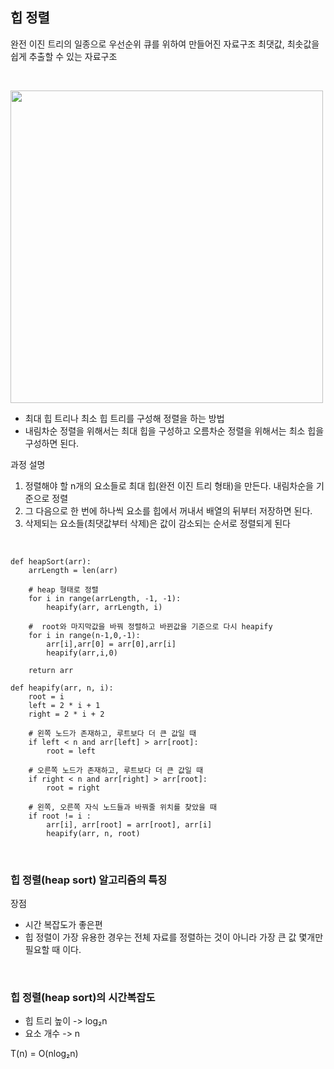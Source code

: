## 힙 정렬 

완전 이진 트리의 일종으로 우선순위 큐를 위하여 만들어진 자료구조
최댓값, 최솟값을 쉽게 추출할 수 있는 자료구조

<br>

<img src = "https://gmlwjd9405.github.io/images/data-structure-heap/types-of-heap.png" width = "500" ></img> 

- 최대 힙 트리나 최소 힙 트리를 구성해 정렬을 하는 방법
- 내림차순 정렬을 위해서는 최대 힙을 구성하고 오름차순 정렬을 위해서는 최소 힙을 구성하면 된다.

과정 설명
1. 정렬해야 할 n개의 요소들로 최대 힙(완전 이진 트리 형태)을 만든다.
내림차순을 기준으로 정렬
2. 그 다음으로 한 번에 하나씩 요소를 힙에서 꺼내서 배열의 뒤부터 저장하면 된다.
3. 삭제되는 요소들(최댓값부터 삭제)은 값이 감소되는 순서로 정렬되게 된다



<br>

```
def heapSort(arr):
    arrLength = len(arr)
    
    # heap 형태로 정렬
    for i in range(arrLength, -1, -1):
        heapify(arr, arrLength, i)
    
    #  root와 마지막값을 바꿔 정렬하고 바뀐값을 기준으로 다시 heapify
    for i in range(n-1,0,-1):
        arr[i],arr[0] = arr[0],arr[i]
        heapify(arr,i,0)
        
    return arr
        
def heapify(arr, n, i):
    root = i
    left = 2 * i + 1
    right = 2 * i + 2
    
    # 왼쪽 노드가 존재하고, 루트보다 더 큰 값일 때
    if left < n and arr[left] > arr[root]:
        root = left
    
    # 오른쪽 노드가 존재하고, 루트보다 더 큰 값일 때
    if right < n and arr[right] > arr[root]:
        root = right
    
    # 왼쪽, 오른쪽 자식 노드들과 바꿔줄 위치를 찾았을 때
    if root != i :
        arr[i], arr[root] = arr[root], arr[i]
        heapify(arr, n, root)

```

<br>

### 힙 정렬(heap sort) 알고리즘의 특징
장점
- 시간 복잡도가 좋은편
- 힙 정렬이 가장 유용한 경우는 전체 자료를 정렬하는 것이 아니라 가장 큰 값 몇개만 필요할 때 이다.

<br> 

### 힙 정렬(heap sort)의 시간복잡도
- 힙 트리 높이 -> log₂n
- 요소 개수 -> n

T(n) = O(nlog₂n)
